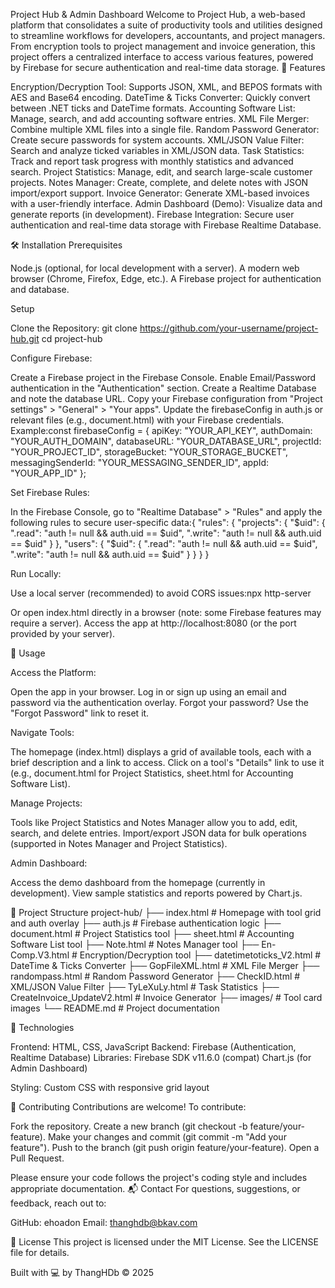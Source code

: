 
Project Hub & Admin Dashboard
Welcome to Project Hub, a web-based platform that consolidates a suite of productivity tools and utilities designed to streamline workflows for developers, accountants, and project managers. From encryption tools to project management and invoice generation, this project offers a centralized interface to access various features, powered by Firebase for secure authentication and real-time data storage.
🚀 Features

Encryption/Decryption Tool: Supports JSON, XML, and BEPOS formats with AES and Base64 encoding.
DateTime & Ticks Converter: Quickly convert between .NET ticks and DateTime formats.
Accounting Software List: Manage, search, and add accounting software entries.
XML File Merger: Combine multiple XML files into a single file.
Random Password Generator: Create secure passwords for system accounts.
XML/JSON Value Filter: Search and analyze ticked variables in XML/JSON data.
Task Statistics: Track and report task progress with monthly statistics and advanced search.
Project Statistics: Manage, edit, and search large-scale customer projects.
Notes Manager: Create, complete, and delete notes with JSON import/export support.
Invoice Generator: Generate XML-based invoices with a user-friendly interface.
Admin Dashboard (Demo): Visualize data and generate reports (in development).
Firebase Integration: Secure user authentication and real-time data storage with Firebase Realtime Database.

🛠️ Installation
Prerequisites

Node.js (optional, for local development with a server).
A modern web browser (Chrome, Firefox, Edge, etc.).
A Firebase project for authentication and database.

Setup

Clone the Repository:
git clone https://github.com/your-username/project-hub.git
cd project-hub


Configure Firebase:

Create a Firebase project in the Firebase Console.
Enable Email/Password authentication in the "Authentication" section.
Create a Realtime Database and note the database URL.
Copy your Firebase configuration from "Project settings" > "General" > "Your apps".
Update the firebaseConfig in auth.js or relevant files (e.g., document.html) with your Firebase credentials. Example:const firebaseConfig = {
    apiKey: "YOUR_API_KEY",
    authDomain: "YOUR_AUTH_DOMAIN",
    databaseURL: "YOUR_DATABASE_URL",
    projectId: "YOUR_PROJECT_ID",
    storageBucket: "YOUR_STORAGE_BUCKET",
    messagingSenderId: "YOUR_MESSAGING_SENDER_ID",
    appId: "YOUR_APP_ID"
};




Set Firebase Rules:

In the Firebase Console, go to "Realtime Database" > "Rules" and apply the following rules to secure user-specific data:{
    "rules": {
        "projects": {
            "$uid": {
                ".read": "auth != null && auth.uid == $uid",
                ".write": "auth != null && auth.uid == $uid"
            }
        },
        "users": {
            "$uid": {
                ".read": "auth != null && auth.uid == $uid",
                ".write": "auth != null && auth.uid == $uid"
            }
        }
    }
}




Run Locally:

Use a local server (recommended) to avoid CORS issues:npx http-server


Or open index.html directly in a browser (note: some Firebase features may require a server).
Access the app at http://localhost:8080 (or the port provided by your server).



📖 Usage

Access the Platform:

Open the app in your browser.
Log in or sign up using an email and password via the authentication overlay.
Forgot your password? Use the "Forgot Password" link to reset it.


Navigate Tools:

The homepage (index.html) displays a grid of available tools, each with a brief description and a link to access.
Click on a tool's "Details" link to use it (e.g., document.html for Project Statistics, sheet.html for Accounting Software List).


Manage Projects:

Tools like Project Statistics and Notes Manager allow you to add, edit, search, and delete entries.
Import/export JSON data for bulk operations (supported in Notes Manager and Project Statistics).


Admin Dashboard:

Access the demo dashboard from the homepage (currently in development).
View sample statistics and reports powered by Chart.js.



📂 Project Structure
project-hub/
├── index.html           # Homepage with tool grid and auth overlay
├── auth.js             # Firebase authentication logic
├── document.html       # Project Statistics tool
├── sheet.html          # Accounting Software List tool
├── Note.html           # Notes Manager tool
├── En-Comp.V3.html     # Encryption/Decryption tool
├── datetimetoticks_V2.html # DateTime & Ticks Converter
├── GopFileXML.html     # XML File Merger
├── randompass.html     # Random Password Generator
├── CheckID.html        # XML/JSON Value Filter
├── TyLeXuLy.html       # Task Statistics
├── CreateInvoice_UpdateV2.html # Invoice Generator
├── images/             # Tool card images
└── README.md           # Project documentation

🔧 Technologies

Frontend: HTML, CSS, JavaScript
Backend: Firebase (Authentication, Realtime Database)
Libraries:
Firebase SDK v11.6.0 (compat)
Chart.js (for Admin Dashboard)


Styling: Custom CSS with responsive grid layout

🤝 Contributing
Contributions are welcome! To contribute:

Fork the repository.
Create a new branch (git checkout -b feature/your-feature).
Make your changes and commit (git commit -m "Add your feature").
Push to the branch (git push origin feature/your-feature).
Open a Pull Request.

Please ensure your code follows the project's coding style and includes appropriate documentation.
📬 Contact
For questions, suggestions, or feedback, reach out to:

GitHub: ehoadon
Email: thanghdb@bkav.com

📄 License
This project is licensed under the MIT License. See the LICENSE file for details.

Built with 💻 by ThangHDb © 2025
